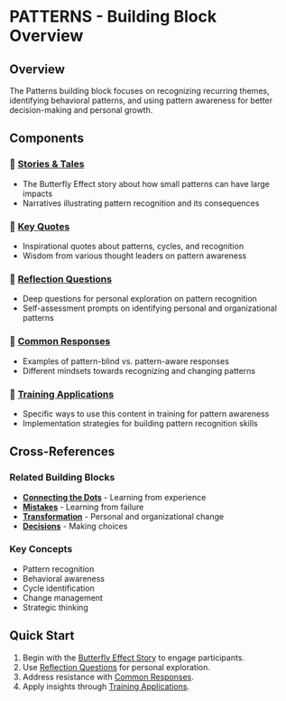 # PATTERNS - Building Block Overview

## Overview
The Patterns building block focuses on recognizing recurring themes, identifying behavioral patterns, and using pattern awareness for better decision-making and personal growth.

## Components

### 📖 [Stories & Tales](stories-tales.md)
- The Butterfly Effect story about how small patterns can have large impacts
- Narratives illustrating pattern recognition and its consequences

### 💬 [Key Quotes](key-quotes.md)
- Inspirational quotes about patterns, cycles, and recognition
- Wisdom from various thought leaders on pattern awareness

### 🤔 [Reflection Questions](reflection-questions.md)
- Deep questions for personal exploration on pattern recognition
- Self-assessment prompts on identifying personal and organizational patterns

### 💭 [Common Responses](common-responses.md)
- Examples of pattern-blind vs. pattern-aware responses
- Different mindsets towards recognizing and changing patterns

### 🎯 [Training Applications](training-applications.md)
- Specific ways to use this content in training for pattern awareness
- Implementation strategies for building pattern recognition skills

## Cross-References

### Related Building Blocks
- **[Connecting the Dots](../connecting-the-dots/README.md)** - Learning from experience
- **[Mistakes](../mistakes/README.md)** - Learning from failure
- **[Transformation](../transformation/README.md)** - Personal and organizational change
- **[Decisions](../decisions/README.md)** - Making choices

### Key Concepts
- Pattern recognition
- Behavioral awareness
- Cycle identification
- Change management
- Strategic thinking

## Quick Start
1. Begin with the [Butterfly Effect Story](stories-tales.md) to engage participants.
2. Use [Reflection Questions](reflection-questions.md) for personal exploration.
3. Address resistance with [Common Responses](common-responses.md).
4. Apply insights through [Training Applications](training-applications.md).
